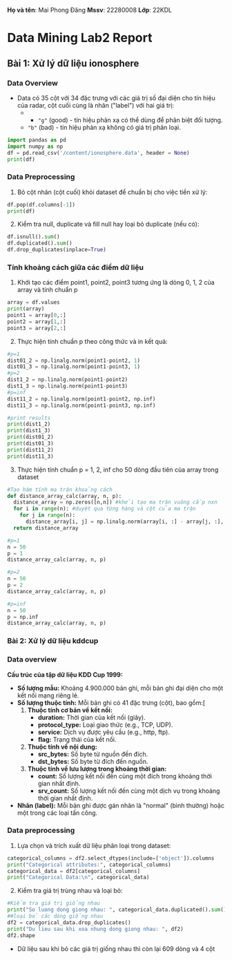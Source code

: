 **Họ và tên**: Mai Phong Đăng
**Mssv**: 22280008
**Lớp**: 22KDL

# Data Mining Lab2 Report

## Bài 1: Xử lý dữ liệu ionosphere 

### Data Overview

- Data có 35 cột với 34 đặc trưng với các giá trị số đại diện cho tín hiệu của radar, cột cuối cùng là nhãn ("label") với hai giá trị:
	- - `"g"` (good) - tín hiệu phản xạ có thể dùng để phân biệt đối tượng.
	- `"b"` (bad) - tín hiệu phản xạ không có giá trị phân loại.
``` python
import pandas as pd
import numpy as np
df = pd.read_csv('/content/ionosphere.data', header = None)
print(df)
```

### Data Preprocessing 

1. Bỏ cột nhãn (cột cuối) khỏi dataset để chuẩn bị cho việc tiền xử lý:
``` python
df.pop(df.columns[-1])
print(df)
```
2. Kiểm tra null, duplicate và fill null hay loại bỏ duplicate (nếu có):
``` python
df.isnull().sum()
df.duplicated().sum()
df.drop_duplicates(inplace=True)
```

### Tính khoảng cách giữa các điểm dữ liệu 

1. Khởi tạo các điểm point1, point2, point3 tương ứng là dòng 0, 1, 2 của array và tính chuẩn p
```python
array = df.values
print(array)
point1 = array[0,:]
point2 = array[1,:]
point3 = array[2,:]
```
2. Thực hiện tính chuẩn p theo công thức và in kết quả:
```python
#p=1
dist01_2 = np.linalg.norm(point1-point2, 1)
dist01_3 = np.linalg.norm(point1-point3, 1)
#p=2
dist1_2 = np.linalg.norm(point1-point2)
dist1_3 = np.linalg.norm(point1-point3)
#p=inf
dist11_2 = np.linalg.norm(point1-point2, np.inf)
dist11_3 = np.linalg.norm(point1-point3, np.inf)

#print results
print(dist1_2)
print(dist1_3)
print(dist01_2)
print(dist01_3)
print(dist11_2)
print(dist11_3)
```

3. Thực hiện tính chuẩn p = 1, 2, inf cho 50 dòng đầu tiên của array trong dataset 
```python
#Tạo hàm tính ma trận khoảng cách 
def distance_array_calc(array, n, p):
  distance_array = np.zeros([n,n]) #khởi tạo ma trận vuông cấp nxn
  for i in range(n): #duyệt qua từng hàng và cột của ma trận
    for j in range(n):
      distance_array[i, j] = np.linalg.norm(array[i, :] - array[j, :], p) #tính khoảng cách của từng hàng theo công thức 
  return distance_array
```

```python
#p=1
n = 50
p = 1
distance_array_calc(array, n, p)

#p=2
n = 50
p = 2
distance_array_calc(array, n, p)

#p=inf
n = 50
p = np.inf
distance_array_calc(array, n, p)
```

### Bài 2: Xử lý dữ liệu kddcup

### Data overview 
**Cấu trúc của tập dữ liệu KDD Cup 1999:**
- **Số lượng mẫu:** Khoảng 4.900.000 bản ghi, mỗi bản ghi đại diện cho một kết nối mạng riêng lẻ.
- **Số lượng thuộc tính:** Mỗi bản ghi có 41 đặc trưng (cột), bao gồm:​[
    1. **Thuộc tính cơ bản về kết nối:**
        - **duration:** Thời gian của kết nối (giây).
        - **protocol_type:** Loại giao thức (e.g., TCP, UDP).
        - **service:** Dịch vụ được yêu cầu (e.g., http, ftp).
        - **flag:** Trạng thái của kết nối.
    2. **Thuộc tính về nội dung:**
        - **src_bytes:** Số byte từ nguồn đến đích.
        - **dst_bytes:** Số byte từ đích đến nguồn.
    3. **Thuộc tính về lưu lượng trong khoảng thời gian:**
        - **count:** Số lượng kết nối đến cùng một đích trong khoảng thời gian nhất định.
        - **srv_count:** Số lượng kết nối đến cùng một dịch vụ trong khoảng thời gian nhất định.
- **Nhãn (label):** Mỗi bản ghi được gán nhãn là "normal" (bình thường) hoặc một trong các loại tấn công.​
### Data preprocessing
1. Lựa chọn và trích xuất dữ liệu phân loại trong dataset:
```python
categorical_columns = df2.select_dtypes(include=['object']).columns
print("Categorical attributes:", categorical_columns)
categorical_data = df2[categorical_columns]
print("Categorical Data:\n", categorical_data)
```
2. Kiểm tra giá trị trùng nhau và loại bỏ:
```python
#Kiếm tra giá trị giống nhau
print("So luong dong giong nhau: ", categorical_data.duplicated().sum())
##loại bỏ các dòng giống nhau
df2 = categorical_data.drop_duplicates()
print("Du lieu sau khi xoa nhung dong giong nhau: ", df2)
df2.shape
```
- Dữ liệu sau khi bỏ các giá trị giống nhau thì còn lại 609 dòng và 4 cột